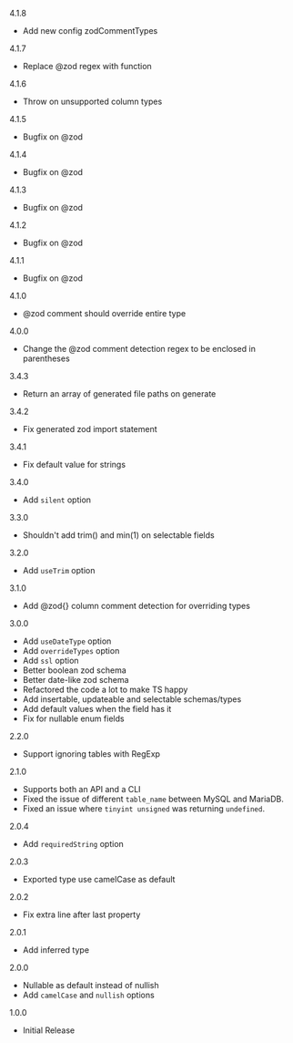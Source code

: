 4.1.8
  - Add new config zodCommentTypes

4.1.7
  - Replace @zod regex with function

4.1.6
  - Throw on unsupported column types
  
4.1.5
  - Bugfix on @zod

4.1.4
  - Bugfix on @zod

4.1.3
  - Bugfix on @zod

4.1.2
  - Bugfix on @zod

4.1.1
  - Bugfix on @zod

4.1.0
  - @zod comment should override entire type

4.0.0
  - Change the @zod comment detection regex to be enclosed in parentheses

3.4.3
  - Return an array of generated file paths on generate
  
3.4.2
  - Fix generated zod import statement
  
3.4.1
  - Fix default value for strings

3.4.0
  - Add `silent` option

3.3.0
  - Shouldn't add trim() and min(1) on selectable fields
  
3.2.0
  - Add `useTrim` option 

3.1.0
  - Add @zod{} column comment detection for overriding types

3.0.0
  - Add `useDateType` option
  - Add `overrideTypes` option
  - Add `ssl` option
  - Better boolean zod schema
  - Better date-like zod schema
  - Refactored the code a lot to make TS happy
  - Add insertable, updateable and selectable schemas/types
  - Add default values when the field has it
  - Fix for nullable enum fields

2.2.0
  - Support ignoring tables with RegExp

2.1.0
  - Supports both an API and a CLI
  - Fixed the issue of different `table_name` between MySQL and MariaDB.
  - Fixed an issue where `tinyint unsigned` was returning `undefined`.

2.0.4
  - Add `requiredString` option

2.0.3
  - Exported type use camelCase as default

2.0.2
  - Fix extra line after last property

2.0.1
  - Add inferred type

2.0.0
  - Nullable as default instead of nullish
  - Add `camelCase` and `nullish` options

1.0.0
  - Initial Release

